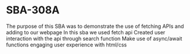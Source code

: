 # SBA-308A

The purpose of this SBA was to demonstrate the use of fetching APIs and adding to our webpage
In this sba we used fetch api
Created user interaction with the api through search function
Make use of async/await functions
engaging user experience with html/css
